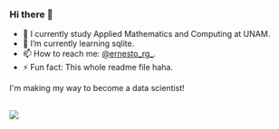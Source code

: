 ### Hi there 👋

<!--
**neto-riga/neto-riga** is a ✨ _special_ ✨ repository because its `README.md` (this file) appears on your GitHub profile.

Here are some ideas to get you started:


- 👯 I’m looking to collaborate on ...
- 🤔 I’m looking for help with ...
- 💬 Ask me about ...
- 😄 Pronouns: ...
-->
- 🔭 I currently study Applied Mathematics and Computing at UNAM.
- 🌱 I’m currently learning sqlite.
- 📫 How to reach me: [@ernesto_rg_](https://twitter.com/ernesto_rg_).
- ⚡ Fun fact: This whole readme file haha.

I'm making my way to become a data scientist!<br><br>

<img src="https://github-readme-stats.vercel.app/api?username=neto-riga&&show_icons=true&title_color=ffffff&icon_color=bb2acf&text_color=daf7dc&bg_color=151515">
